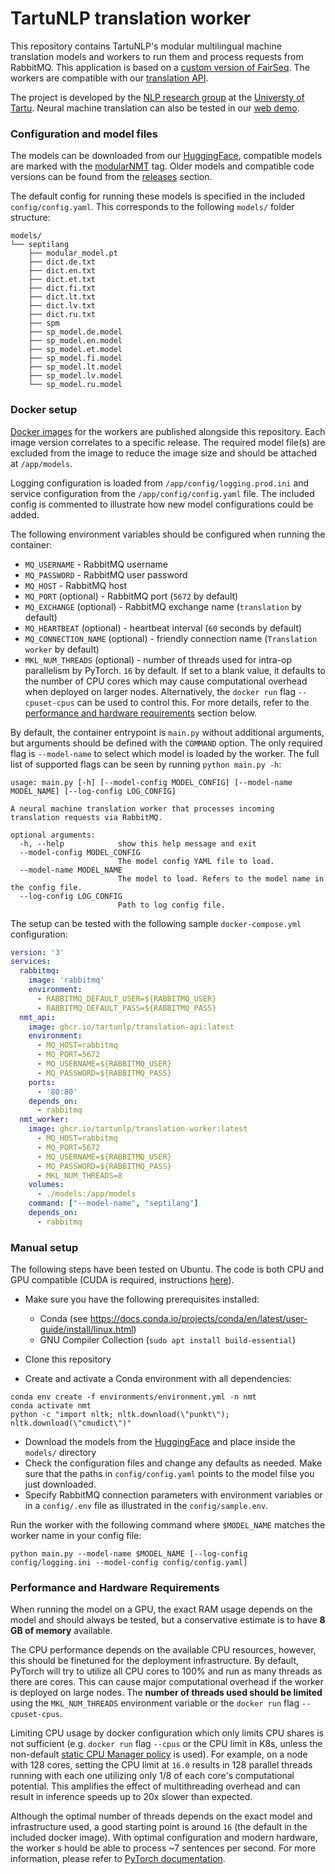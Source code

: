 # TartuNLP translation worker

This repository contains TartuNLP's modular multilingual machine translation models and workers to run them and process
requests from RabbitMQ. This application is based on a [custom version of FairSeq](https://github.com/TartuNLP/fairseq).
The workers are compatible with our [translation API](https://github.com/TartuNLP/translation-api).

The project is developed by the [NLP research group](https://tartunlp.ai) at the [Universty of Tartu](https://ut.ee).
Neural machine translation can also be tested in our [web demo](https://translate.ut.ee/).

### Configuration and model files

The models can be downloaded from our [HuggingFace](https://huggingface.co/tartuNLP), compatible models are marked with
the [modularNMT](https://huggingface.co/models?other=modularNMT&pipeline_tag=translation&sort=downloads) tag. Older
models and compatible code versions can be found from the
[releases](https://github.com/TartuNLP/translation-worker/releases) section.

The default config for running these models is specified in the included `config/config.yaml`. This corresponds to the
following `models/` folder structure:

```
models/
└── septilang
    ├── modular_model.pt
    ├── dict.de.txt
    ├── dict.en.txt
    ├── dict.et.txt
    ├── dict.fi.txt
    ├── dict.lt.txt
    ├── dict.lv.txt
    ├── dict.ru.txt
    ├── spm
    ├── sp_model.de.model
    ├── sp_model.en.model
    ├── sp_model.et.model
    ├── sp_model.fi.model
    ├── sp_model.lt.model
    ├── sp_model.lv.model
    └── sp_model.ru.model
```

### Docker setup

[Docker images](https://ghcr.io/tartunlp/translation-worker) for the workers are published alongside this repository.
Each image version correlates to a specific release. The required model file(s) are excluded from the image to reduce
the image size and should be attached at `/app/models`.

Logging configuration is loaded from `/app/config/logging.prod.ini` and service configuration from
the `/app/config/config.yaml` file. The included config is commented to illustrate how new model configurations could be
added.

The following environment variables should be configured when running the container:

- `MQ_USERNAME` - RabbitMQ username
- `MQ_PASSWORD` - RabbitMQ user password
- `MQ_HOST` - RabbitMQ host
- `MQ_PORT` (optional) - RabbitMQ port (`5672` by default)
- `MQ_EXCHANGE` (optional) - RabbitMQ exchange name (`translation` by default)
- `MQ_HEARTBEAT` (optional) - heartbeat interval (`60` seconds by default)
- `MQ_CONNECTION_NAME` (optional) - friendly connection name (`Translation worker` by default)
- `MKL_NUM_THREADS` (optional) - number of threads used for intra-op parallelism by PyTorch. `16` by default. If set to
  a blank value, it defaults to the number of CPU cores which may cause computational overhead when deployed on larger
  nodes. Alternatively, the `docker run` flag `--cpuset-cpus` can be used to control this. For more details, refer to
  the [performance and hardware requirements](#performance-and-hardware-requirements) section below.

By default, the container entrypoint is `main.py` without additional arguments, but arguments should be defined with the
`COMMAND` option. The only required flag is `--model-name` to select which model is loaded by the worker. The full list
of supported flags can be seen by running `python main.py -h`:

```
usage: main.py [-h] [--model-config MODEL_CONFIG] [--model-name MODEL_NAME] [--log-config LOG_CONFIG]

A neural machine translation worker that processes incoming translation requests via RabbitMQ.

optional arguments:
  -h, --help            show this help message and exit
  --model-config MODEL_CONFIG
                        The model config YAML file to load.
  --model-name MODEL_NAME
                        The model to load. Refers to the model name in the config file.
  --log-config LOG_CONFIG
                        Path to log config file.
```

The setup can be tested with the following sample `docker-compose.yml` configuration:

``` yaml
version: '3'
services:
  rabbitmq:
    image: 'rabbitmq'
    environment:
      - RABBITMQ_DEFAULT_USER=${RABBITMQ_USER}
      - RABBITMQ_DEFAULT_PASS=${RABBITMQ_PASS}
  nmt_api:
    image: ghcr.io/tartunlp/translation-api:latest
    environment:
      - MQ_HOST=rabbitmq
      - MQ_PORT=5672
      - MQ_USERNAME=${RABBITMQ_USER}
      - MQ_PASSWORD=${RABBITMQ_PASS}
    ports:
      - '80:80'
    depends_on:
      - rabbitmq
  nmt_worker:
    image: ghcr.io/tartunlp/translation-worker:latest
      - MQ_HOST=rabbitmq
      - MQ_PORT=5672
      - MQ_USERNAME=${RABBITMQ_USER}
      - MQ_PASSWORD=${RABBITMQ_PASS}
      - MKL_NUM_THREADS=8
    volumes:
      - ./models:/app/models
    command: ["--model-name", "septilang"]
    depends_on:
      - rabbitmq
```

### Manual setup

The following steps have been tested on Ubuntu. The code is both CPU and GPU compatible (CUDA is required,
instructions [here](https://docs.nvidia.com/cuda/cuda-installation-guide-linux/index.html)).

- Make sure you have the following prerequisites installed:
    - Conda (see https://docs.conda.io/projects/conda/en/latest/user-guide/install/linux.html)
    - GNU Compiler Collection (`sudo apt install build-essential`)

- Clone this repository
- Create and activate a Conda environment with all dependencies:

```
conda env create -f environments/environment.yml -n nmt
conda activate nmt
python -c "import nltk; nltk.download(\"punkt\"); nltk.download(\"cmudict\")"
```

- Download the models from
  the [HuggingFace](https://huggingface.co/models?other=modularNMT&pipeline_tag=translation&sort=downloads) and place
  inside the `models/` directory
- Check the configuration files and change any defaults as needed. Make sure that the paths in
  `config/config.yaml` points to the model filse you just downloaded.
- Specify RabbitMQ connection parameters with environment variables or in a `config/.env` file as illustrated in the
  `config/sample.env`.

Run the worker with the following command where `$MODEL_NAME` matches the worker name in your config file:

```
python main.py --model-name $MODEL_NAME [--log-config config/logging.ini --model-config config/config.yaml]
```

### Performance and Hardware Requirements

When running the model on a GPU, the exact RAM usage depends on the model and should always be tested, but a
conservative estimate is to have **8 GB of memory** available.

The CPU performance depends on the available CPU resources, however, this should be finetuned for the deployment
infrastructure. By default, PyTorch will try to utilize all CPU cores to 100% and run as many threads as there are
cores. This can cause major computational overhead if the worker is deployed on large nodes. The **number of threads
used should be limited** using the `MKL_NUM_THREADS` environment variable or the `docker run` flag `--cpuset-cpus`.

Limiting CPU usage by docker configuration which only limits CPU shares is not sufficient (e.g. `docker run` flag
`--cpus` or the CPU limit in K8s, unless the non-default
[static CPU Manager policy](https://kubernetes.io/docs/tasks/administer-cluster/cpu-management-policies/) is used). For
example, on a node with 128 cores, setting the CPU limit at `16.0` results in 128 parallel threads running with each one
utilizing only 1/8 of each core's computational potential. This amplifies the effect of multithreading overhead and can
result in inference speeds up to 20x slower than expected.

Although the optimal number of threads depends on the exact model and infrastructure used, a good starting point is
around `16` (the default in the included docker image). With optimal configuration and modern hardware, the worker s
hould be able to process ~7 sentences per second. For more information, please refer to
[PyTorch documentation](https://pytorch.org/docs/stable/notes/cpu_threading_torchscript_inference.html).